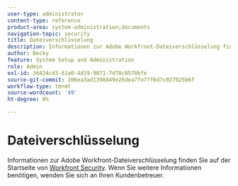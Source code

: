 ```yaml
---
user-type: administrator
content-type: reference
product-area: system-administration;documents
navigation-topic: security
title: Dateiverschlüsselung
description: Informationen zur Adobe Workfront-Dateiverschlüsselung finden Sie auf der Startseite von Workfront Security . Wenn Sie weitere Informationen benötigen, wenden Sie sich an Ihren Kundenbetreuer.
author: Becky
feature: System Setup and Administration
role: Admin
exl-id: 36424cd3-61a0-4d19-9071-7d78c8570bfe
source-git-commit: 206ea3ad1398849e26dea7fe77f6d7c027825b6f
workflow-type: tm+mt
source-wordcount: '49'
ht-degree: 0%

---
```


# Dateiverschlüsselung

Informationen zur Adobe Workfront-Dateiverschlüsselung finden Sie auf der Startseite von [Workfront Security](https://www.workfront.com/workfront-security). Wenn Sie weitere Informationen benötigen, wenden Sie sich an Ihren Kundenbetreuer.
